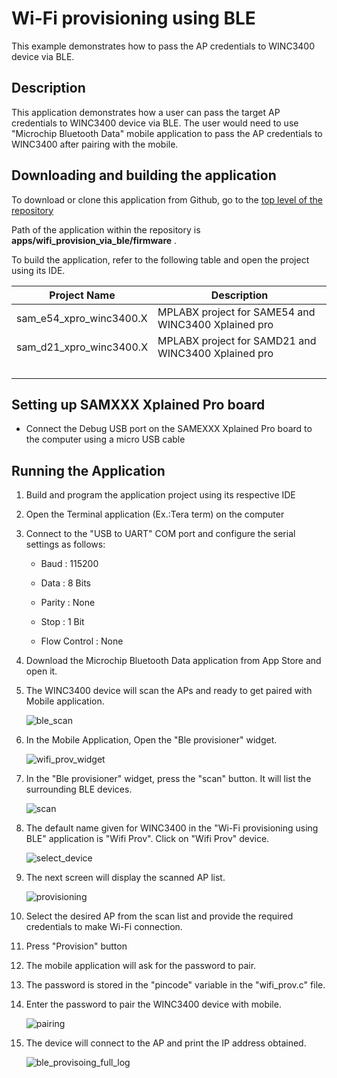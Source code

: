 # Wi-Fi provisioning using BLE

This example demonstrates how to pass the AP credentials to WINC3400 device via BLE.

## Description

This application demonstrates how a user can pass the target AP credentials to WINC3400 device via BLE. The user would need to use "Microchip Bluetooth Data" mobile application to pass the AP credentials to WINC3400 after pairing with the mobile.

## Downloading and building the application

To download or clone this application from Github, go to the [top level of the repository](https://github.com/Microchip-MPLAB-Harmony/wireless_apps_winc3400)

Path of the application within the repository is **apps/wifi\_provision\_via\_ble/firmware** .

To build the application, refer to the following table and open the project using its IDE.

|Project Name|Description|
|------------|-----------|
|sam\_e54\_xpro\_winc3400.X|MPLABX project for SAME54 and WINC3400 Xplained pro|
|sam\_d21\_xpro\_winc3400.X|MPLABX project for SAMD21 and WINC3400 Xplained pro|
| | |

## Setting up SAMXXX Xplained Pro board

-   Connect the Debug USB port on the SAMEXXX Xplained Pro board to the computer using a micro USB cable


## Running the Application

1.  Build and program the application project using its respective IDE

2.  Open the Terminal application \(Ex.:Tera term\) on the computer

3.  Connect to the "USB to UART" COM port and configure the serial settings as follows:

    -   Baud : 115200

    -   Data : 8 Bits

    -   Parity : None

    -   Stop : 1 Bit

    -   Flow Control : None

4.  Download the Microchip Bluetooth Data application from App Store and open it.

5.  The WINC3400 device will scan the APs and ready to get paired with Mobile application.

    ![ble_scan](images/ble_scan.png)

6.  In the Mobile Application, Open the "Ble provisioner" widget.

    ![wifi_prov_widget](images/mbd_home.png)

7.  In the "Ble provisioner" widget, press the "scan" button. It will list the surrounding BLE devices.

    ![scan](images/scan.png)

8.  The default name given for WINC3400 in the "Wi-Fi provisioning using BLE" application is "Wifi Prov". Click on "Wifi Prov" device.

    ![select_device](images/wi-fi_prov.png)

9.  The next screen will display the scanned AP list.

    ![provisioning](images/prov_1.png)

10. Select the desired AP from the scan list and provide the required credentials to make Wi-Fi connection.

11. Press "Provision" button

12. The mobile application will ask for the password to pair.

13. The password is stored in the "pincode" variable in the "wifi\_prov.c" file.

14. Enter the password to pair the WINC3400 device with mobile.

    ![pairing](images/pairing_1.png)

15. The device will connect to the AP and print the IP address obtained.

    ![ble_provisoing_full_log](images/wifi_prov_log.png)



